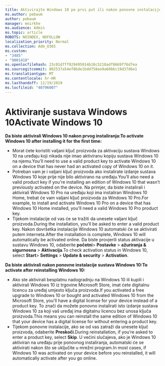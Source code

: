 ```yaml
---
title: Aktivirajte Windows 10 po prvi put ili nakon ponovne instalacije
ms.author: pebaum
author: pebaum
manager: mnirkhe
ms.audience: Admin
ms.topic: article
ROBOTS: NOINDEX, NOFOLLOW
localization_priority: Normal
ms.collection: Adm_O365
ms.custom:
- "3485"
- "9001418"
ms.openlocfilehash: 23c01d7ff929495914b18c5218adf8669f76d7ea
ms.sourcegitcommit: 802537a54ef8bde1bdd758ee9a60b6c19d37d6e1
ms.translationtype: MT
ms.contentlocale: hr-HR
ms.lasthandoff: 12/19/2019
ms.locfileid: "40796007"
---
```

# <a name="activate-windows-10"></a><span data-ttu-id="bf6fc-102">Aktiviranje sustava Windows 10</span><span class="sxs-lookup"><span data-stu-id="bf6fc-102">Activate Windows 10</span></span>

<span data-ttu-id="bf6fc-103">**Da biste aktivirali Windows 10 nakon prvog instaliranja:**</span><span class="sxs-lookup"><span data-stu-id="bf6fc-103">**To activate Windows 10 after installing it for the first time:**</span></span>

- <span data-ttu-id="bf6fc-104">Morat ćete koristiti valjani ključ proizvoda za aktivaciju sustava Windows 10 na uređaju koji nikada nije imao aktiviranu kopiju sustava Windows 10 na njemu.</span><span class="sxs-lookup"><span data-stu-id="bf6fc-104">You’ll need to use a valid product key to activate Windows 10 on a device that has never had an activated copy of Windows 10 on it.</span></span>
- <span data-ttu-id="bf6fc-105">Potreban vam je i valjani ključ proizvoda ako instalirate izdanje sustava Windows 10 koje prije nije bilo aktivirano na uređaju.</span><span class="sxs-lookup"><span data-stu-id="bf6fc-105">You’ll also need a valid product key if you're installing an edition of Windows 10 that wasn’t previously activated on the device.</span></span> <span data-ttu-id="bf6fc-106">Na primjer, da biste instalirali i aktivirali Windows 10 Pro na uređaju koji ima instaliran Windows 10 Home, trebat će vam valjani ključ proizvoda za Windows 10 Pro.</span><span class="sxs-lookup"><span data-stu-id="bf6fc-106">For example, to install and activate Windows 10 Pro on a device that has Windows 10 Home installed, you'll need a valid Windows 10 Pro product key.</span></span>
- <span data-ttu-id="bf6fc-107">Tijekom instalacije od vas će se tražiti da unesete valjani ključ proizvoda.</span><span class="sxs-lookup"><span data-stu-id="bf6fc-107">During the installation, you’ll be asked to enter a valid product key.</span></span> <span data-ttu-id="bf6fc-108">Nakon dovršetka instalacije Windows 10 automatski će se aktivirati putem interneta.</span><span class="sxs-lookup"><span data-stu-id="bf6fc-108">After the installation is complete, Windows 10 will automatically be activated online.</span></span> <span data-ttu-id="bf6fc-109">Da biste provjerili status aktivacije u sustavu Windows 10, odaberite **početni**> **Postavke** > **ažuriranja & sigurnosna** > **Aktivacija**.</span><span class="sxs-lookup"><span data-stu-id="bf6fc-109">To check activation status in Windows 10, select **Start**> **Settings** > **Update & security** > **Activation**.</span></span>

<span data-ttu-id="bf6fc-110">**Da biste aktivirali nakon ponovne instalacije sustava Windows 10:**</span><span class="sxs-lookup"><span data-stu-id="bf6fc-110">**To activate after reinstalling Windows 10:**</span></span>

- <span data-ttu-id="bf6fc-111">Ako ste aktivirali besplatnu nadogradnju na Windows 10 ili kupili i aktivirali Windows 10 iz trgovine Microsoft Store, imat ćete digitalnu licencu za uređaj umjesto ključa proizvoda.</span><span class="sxs-lookup"><span data-stu-id="bf6fc-111">If you activated a free upgrade to Windows 10 or bought and activated Windows 10 from the Microsoft Store, you'll have a digital license for your device instead of a product key.</span></span> <span data-ttu-id="bf6fc-112">To znači da možete ponovno instalirati isto izdanje sustava Windows 10 za koji vaš uređaj ima digitalnu licencu bez unosa ključa proizvoda.</span><span class="sxs-lookup"><span data-stu-id="bf6fc-112">This means you can reinstall the same edition of Windows 10 that your device has a digital license for without entering a product key.</span></span>
- <span data-ttu-id="bf6fc-113">Tijekom ponovne instalacije, ako se od vas zatraži da unesete ključ proizvoda, odaberite **Preskoči**.</span><span class="sxs-lookup"><span data-stu-id="bf6fc-113">During reinstallation, if you’re asked to enter a product key, select **Skip**.</span></span> <span data-ttu-id="bf6fc-114">U većini slučajeva, ako je Windows 10 aktiviran na uređaju prije ponovnog instaliranja, automatski će se aktivirati nakon što se uključite u mrežni program.</span><span class="sxs-lookup"><span data-stu-id="bf6fc-114">In most cases, if Windows 10 was activated on your device before you reinstalled, it will automatically activate after you go online.</span></span>
